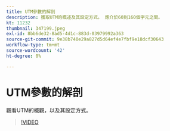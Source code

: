 ```yaml
---
title: UTM參數的解剖
description: 獲取UTM的概述及其設定方式。 應介於60到160個字元之間。
kt: 11232
thumbnail: 347199.jpeg
exl-id: 8bb6de32-8ad5-4d1c-883d-03979992a363
source-git-commit: 9e38b740e29a827d5d64ef4e7fbf9e18dcf30643
workflow-type: tm+mt
source-wordcount: '42'
ht-degree: 0%

---
```


# UTM參數的解剖

觀看UTM的概觀，以及其設定方式。

>[!VIDEO](https://video.tv.adobe.com/v/347199/?quality=12&learn=on)

